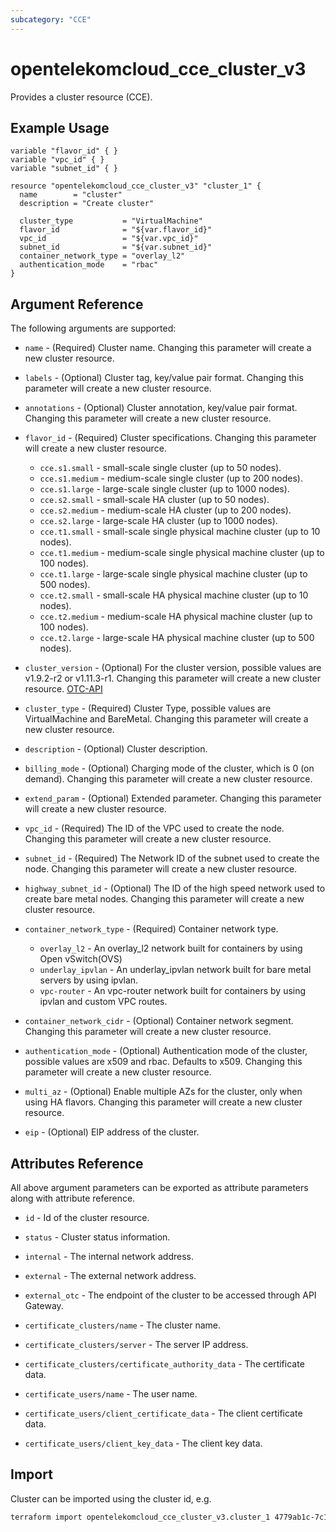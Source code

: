```yaml
---
subcategory: "CCE"
---
```


# opentelekomcloud_cce_cluster_v3

Provides a cluster resource (CCE).

## Example Usage

```hcl
variable "flavor_id" { }
variable "vpc_id" { }
variable "subnet_id" { }
	
resource "opentelekomcloud_cce_cluster_v3" "cluster_1" {
  name        = "cluster"
  description = "Create cluster"

  cluster_type           = "VirtualMachine"
  flavor_id              = "${var.flavor_id}"
  vpc_id                 = "${var.vpc_id}"
  subnet_id              = "${var.subnet_id}"
  container_network_type = "overlay_l2"
  authentication_mode    = "rbac"
}
```

## Argument Reference

The following arguments are supported:


* `name` - (Required) Cluster name. Changing this parameter will create a new cluster resource.

* `labels` - (Optional) Cluster tag, key/value pair format. Changing this parameter will create a new cluster resource.

* `annotations` - (Optional) Cluster annotation, key/value pair format. Changing this parameter will create a new cluster resource.

* `flavor_id` - (Required) Cluster specifications. Changing this parameter will create a new cluster resource.
  * `cce.s1.small` - small-scale single cluster (up to 50 nodes).
  * `cce.s1.medium` - medium-scale single cluster (up to 200 nodes).
  * `cce.s1.large` - large-scale single cluster (up to 1000 nodes).
  * `cce.s2.small` - small-scale HA cluster (up to 50 nodes).
  * `cce.s2.medium` - medium-scale HA cluster (up to 200 nodes).
  * `cce.s2.large` - large-scale HA cluster (up to 1000 nodes).
  * `cce.t1.small` - small-scale single physical machine cluster (up to 10 nodes).
  * `cce.t1.medium` - medium-scale single physical machine cluster (up to 100 nodes).
  * `cce.t1.large` - large-scale single physical machine cluster (up to 500 nodes).
  * `cce.t2.small` - small-scale HA physical machine cluster (up to 10 nodes).
  * `cce.t2.medium` - medium-scale HA physical machine cluster (up to 100 nodes).
  * `cce.t2.large` - large-scale HA physical machine cluster (up to 500 nodes).

* `cluster_version` - (Optional) For the cluster version, possible values are v1.9.2-r2 or v1.11.3-r1. Changing this parameter will create a new cluster resource.
  [OTC-API](https://docs.otc.t-systems.com/en-us/api2/cce/cce_02_0236.html)

* `cluster_type` - (Required) Cluster Type, possible values are VirtualMachine and BareMetal. Changing this parameter will create a new cluster resource.

* `description` - (Optional) Cluster description.

* `billing_mode` - (Optional) Charging mode of the cluster, which is 0 (on demand). Changing this parameter will create a new cluster resource.

* `extend_param` - (Optional) Extended parameter. Changing this parameter will create a new cluster resource.

* `vpc_id` - (Required) The ID of the VPC used to create the node. Changing this parameter will create a new cluster resource.

* `subnet_id` - (Required) The Network ID of the subnet used to create the node. Changing this parameter will create a new cluster resource.

* `highway_subnet_id` - (Optional) The ID of the high speed network used to create bare metal nodes. Changing this parameter will create a new cluster resource.

* `container_network_type` - (Required) Container network type.
  * `overlay_l2` - An overlay_l2 network built for containers by using Open vSwitch(OVS)
  * `underlay_ipvlan` - An underlay_ipvlan network built for bare metal servers by using ipvlan.
  * `vpc-router` - An vpc-router network built for containers by using ipvlan and custom VPC routes.

* `container_network_cidr` - (Optional) Container network segment. Changing this parameter will create a new cluster resource.

* `authentication_mode` - (Optional) Authentication mode of the cluster, possible values are x509 and rbac. Defaults to x509.
  Changing this parameter will create a new cluster resource.

* `multi_az` - (Optional) Enable multiple AZs for the cluster, only when using HA flavors. Changing this parameter will create a new cluster resource.

* `eip` - (Optional) EIP address of the cluster.

## Attributes Reference

All above argument parameters can be exported as attribute parameters along with attribute reference.

* `id` -  Id of the cluster resource.

* `status` -  Cluster status information.

* `internal` - The internal network address.

* `external` - The external network address.

* `external_otc` - The endpoint of the cluster to be accessed through API Gateway.

* `certificate_clusters/name` - The cluster name.

* `certificate_clusters/server` - The server IP address.

* `certificate_clusters/certificate_authority_data` - The certificate data.

* `certificate_users/name` - The user name.

* `certificate_users/client_certificate_data` - The client certificate data.

* `certificate_users/client_key_data` - The client key data.

## Import

Cluster can be imported using the cluster id, e.g.
 
```sh
terraform import opentelekomcloud_cce_cluster_v3.cluster_1 4779ab1c-7c1a-44b1-a02e-93dfc361b32d  
```

